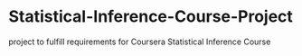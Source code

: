 # Statistical-Inference-Course-Project
project to fulfill requirements for Coursera Statistical Inference Course
